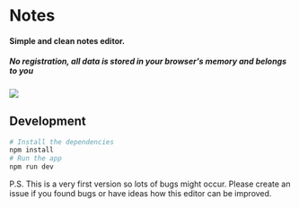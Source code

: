 # Notes

#### Simple and clean notes editor.
##### No registration, all data is stored in your browser's memory and belongs to you

![](https://cloud.githubusercontent.com/assets/1577802/26628672/e837a1be-45f6-11e7-9d5f-2df9fe693884.png)

## Development

```bash
# Install the dependencies
npm install
# Run the app
npm run dev
```

P.S. This is a very first version so lots of bugs might occur. Please create an issue if you found bugs or have ideas how this editor can be improved.

